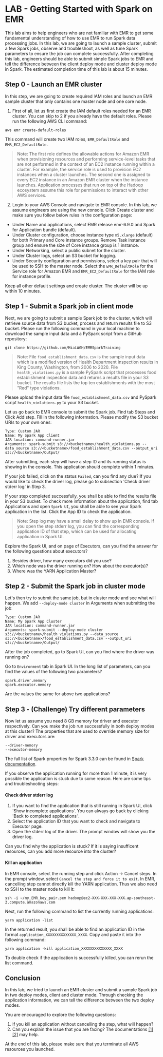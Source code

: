 # LAB - Getting Started with Spark on EMR
This lab aims to help engineers who are not familiar with EMR to get some fundamental understanding of how to use EMR to run Spark data processing jobs. In this lab, we are going to launch a sample cluster, submit a few Spark jobs, observe and troubleshoot, as well as tune Spark parameters to ensure the job can complete successfully. After completing this lab, engineers should be able to submit simple Spark jobs to EMR and tell the difference between the client deploy mode and cluster deploy mode in Spark. The estimated completion time of this lab is about 15 minutes. 

## Step 0 - Launch an EMR cluster
In this step, we are going to create required IAM roles and launch an EMR sample cluster that only contains one master node and one core node. 

1. First of all, let us first create the IAM default roles needed for an EMR cluster. You can skip to 2 if you already have the default roles. Please run the following AWS CLI command:
```
aws emr create-default-roles
```
This command will create two IAM roles, `EMR_DefaultRole` and `EMR_EC2_DefaultRole`. 

> Note: The first role defines the allowable actions for Amazon EMR when provisioning resources and performing service-level tasks that are not       performed in the context of an EC2 instance running within a cluster. For example, the service role is used to provision EC2 instances when a cluster launches. The second one is assigned to every EC2 instance in an Amazon EMR cluster when the instance launches. Application processes that run on top of the Hadoop ecosystem assume this role for permissions to interact with other AWS services.

2. Login to your AWS Console and navigate to EMR console. In this lab, we assume engineers are using the new console. Click Create cluster and make sure you follow below rules in the configuration page:
  + Under Name and applications, select EMR release emr-6.9.0 and Spark for Application bundle (default).
  + Under Cluster configuration, choose instance type `m5.xlarge` (default) for both Primary and Core instance groups. Remove Task instance group and ensure the size of Core instance group is 1 instance.
  + Under Networking, select a public subnet for the cluster.
  + Under Cluster logs, select an S3 bucket for logging. 
  + Under Security configuration and permissions, select a key pair that will be used to SSH to the master node. Select the `EMR_DefaultRole` for the Service role for Amazon EMR and `EMR_EC2_DefaultRole` for the IAM role for instance profile.
  
Keep all other default settings and create cluster. The cluster will be up within 10 minutes. 
  
## Step 1 - Submit a Spark job in client mode
Next, we are going to submit a sample Spark job to the cluster, which will retrieve source data from S3 bucket, process and return results file to S3 bucket. Please run the following command in your local machine to download the sample input data and a PySpark script from a GitHub repository:
```
git clone https://github.com/MiaLWGH/EMRSparkTraining
```
> Note: File `food_establishment_data.csv` is the sample input data which is a modified version of Health Department inspection results in King County, Washington, from 2006 to 2020. File `health_violations.py` is a sample PySpark script that processes food establishment inspection data and returns a results file in your S3 bucket. The results file lists the top ten establishments with the most "Red" type violations.

Please upload the input data file `food_establishment_data.csv` and PySpark script `health_violations.py` to your S3 bucket. 

Let us go back to EMR console to submit the Spark job. Find tab Steps and Click Add step. Fill in the following information. Please modify the S3 bucket URIs to your own ones:
```
Type: Custom JAR
Name: My Spark App Client
JAR location: command-runner.jar
Arguments: spark-submit s3://<bucketname>/health_violations.py --data_source s3://<bucketname>/food_establishment_data.csv --output_uri s3://<bucketname>/Output/
```
After submitting, each step will have a step ID and its running status is showing in the console. This application should complete within 1 minutes. 

If your job failed, click on the status `Failed`, can you find any clue? If you would like to check the driver log, please go to subsection 'Check driver stderr log' in Step 3. 

If your step completed successfully, you shall be able to find the results file in your S3 bucket. To check more information about the application, find tab Applications and open `Spark UI`, you shall be able to see your Spark application in the list. Click the App ID to check the application.  
> Note: Step log may have a small delay to show up in EMR console. If you open the step stderr log, you can find the corresponding application ID of that step, which can be used for allocating application in Spark UI. 

Explore the Spark UI, and on page of Executors, can you find the answer for the following questions about executors?
1. Besides driver, how many executors did you use?
2. Which node was the driver running on? How about the executor(s)?
3. Where was the YARN Application Master?

## Step 2 - Submit the Spark job in cluster mode
Let's then try to submit the same job, but in cluster mode and see what will happen. We add `--deploy-mode cluster` in Arguments when submitting the job:
```
Type: Custom JAR
Name: My Spark App Cluster
JAR location: command-runner.jar
Arguments: spark-submit --deploy-mode cluster s3://<bucketname>/health_violations.py --data_source s3://<bucketname>/food_establishment_data.csv --output_uri s3://<bucketname>/Output/
```
After the job completed, go to Spark UI, can you find where the driver was running on?

Go to `Environment` tab in Spark UI. In the long list of parameters, can you find the values of the following two parameters?
```
spark.driver.memory
spark.executor.memory
```
Are the values the same for above two applications?

## Step 3 - (Challenge) Try different parameters
Now let us assume you need 8 GB memory for driver and executor respectively. Can you make the job run successfully in both deploy modes at this cluster?
The properties that are used to override memory size for driver and executors are:
```
--driver-memory
--executor-memory
```
The full list of Spark properties for Spark 3.3.0 can be found in [Spark documentation](https://spark.apache.org/docs/3.3.0/configuration.html).

If you observe the application running for more than 1 minute, it is very possible the application is stuck due to some reason. Here are some tips and troubleshooting steps:

#### Check driver stderr log

1. If you want to find the application that is still running in Spark UI, click 'Show incomplete applications'. You can always go back by clicking 'Back to completed applications'. 
2. Select the application ID that you want to check and navigate to Executor page. 
3. Open the stderr log of the driver. The prompt window will show you the driver log. 

Can you find why the application is stuck? If it is saying insufficent resources, can you add more resource into the cluster?

#### Kill an application

In EMR console, select the running step and click Action -> Cancel steps. In the prompt window, select `Cancel the step and force it to exit`. In EMR, cancelling step cannot directly kill the YARN application. Thus we also need to SSH to the master node to kill it:
```
ssh -i ~/my_EMR_key_pair.pem hadoop@ec2-XXX-XXX-XXX-XXX.ap-southeast-2.compute.amazonaws.com
```
Next, run the following command to list the currently running applications:
```
yarn application -list
```
In the returned result, you shall be able to find an application ID in the format `application_XXXXXXXXXXXXXX_XXXX`. Copy and paste it into the following command:
```
yarn application -kill application_XXXXXXXXXXXXXX_XXXX
```
To double check if the application is successfully killed, you can rerun the list command. 

## Conclusion
In this lab, we tried to launch an EMR cluster and submit a sample Spark job in two deploy modes, client and cluster mode. Through checking the application information, we can tell the difference between the two deploy modes. 

You are encouraged to explore the following questions: 
1. If you kill an application without cancelling the step, what will happen?
2. Can you explain the issue that you are facing? The documentations [[1]](https://docs.aws.amazon.com/emr/latest/ReleaseGuide/emr-hadoop-task-config.html#emr-hadoop-task-config-m5) [[2]](https://aws.amazon.com/blogs/big-data/best-practices-for-successfully-managing-memory-for-apache-spark-applications-on-amazon-emr/) may help.

At the end of this lab, please make sure that you terminate all AWS resources you launched.
